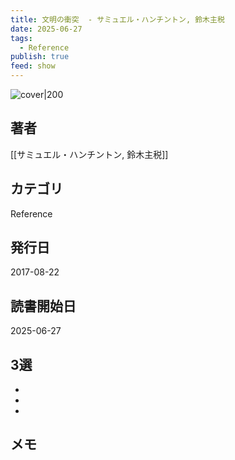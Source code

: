 ```yaml
---
title: 文明の衝突  - サミュエル・ハンチントン, 鈴木主税
date: 2025-06-27
tags:
  - Reference
publish: true
feed: show
---
```

![cover|200](http://books.google.com/books/content?id=cUpDEQAAQBAJ&printsec=frontcover&img=1&zoom=1&edge=curl&source=gbs_api)
## 著者
[[サミュエル・ハンチントン, 鈴木主税]]
## カテゴリ
Reference
## 発行日
2017-08-22
## 読書開始日
2025-06-27

## 3選
 - 
 - 
 - 
## メモ